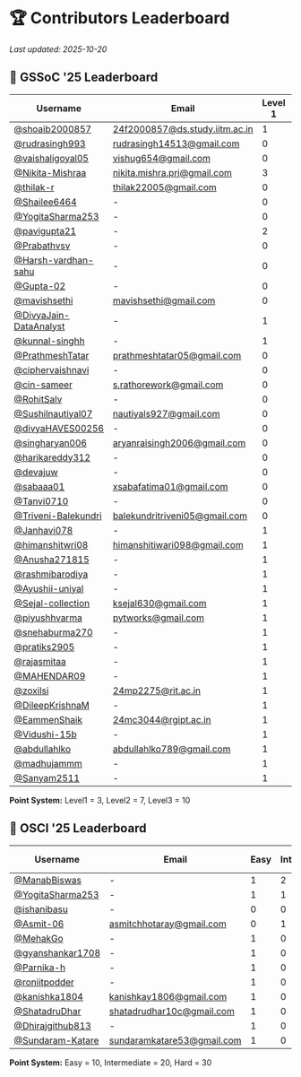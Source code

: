# 🏆 Contributors Leaderboard

*Last updated: 2025-10-20*

## 🌸 GSSoC '25 Leaderboard

| Username | Email | Level 1 | Level 2 | Level 3 | PRs Merged | Total Points |
|----------|-------|---------|---------|---------|------------|--------------|
| [@shoaib2000857](https://github.com/shoaib2000857) | 24f2000857@ds.study.iitm.ac.in | 1 | 3 | 4 | 8 | 64 |
| [@rudrasingh993](https://github.com/rudrasingh993) | rudrasingh14513@gmail.com | 0 | 4 | 2 | 6 | 48 |
| [@vaishaligoyal05](https://github.com/vaishaligoyal05) | vishug654@gmail.com | 0 | 1 | 4 | 5 | 47 |
| [@Nikita-Mishraa](https://github.com/Nikita-Mishraa) | nikita.mishra.pri@gmail.com | 3 | 3 | 0 | 6 | 30 |
| [@thilak-r](https://github.com/thilak-r) | thilak22005@gmail.com | 0 | 0 | 3 | 3 | 30 |
| [@Shailee6464](https://github.com/Shailee6464) | - | 0 | 4 | 0 | 4 | 28 |
| [@YogitaSharma253](https://github.com/YogitaSharma253) | - | 0 | 1 | 2 | 3 | 27 |
| [@pavigupta21](https://github.com/pavigupta21) | - | 2 | 1 | 1 | 4 | 23 |
| [@Prabathvsv](https://github.com/Prabathvsv) | - | 0 | 2 | 0 | 2 | 14 |
| [@Harsh-vardhan-sahu](https://github.com/Harsh-vardhan-sahu) | - | 0 | 0 | 1 | 1 | 10 |
| [@Gupta-02](https://github.com/Gupta-02) | - | 0 | 0 | 1 | 1 | 10 |
| [@mavishsethi](https://github.com/mavishsethi) | mavishsethi@gmail.com | 0 | 0 | 1 | 1 | 10 |
| [@DivyaJain-DataAnalyst](https://github.com/DivyaJain-DataAnalyst) | - | 1 | 1 | 0 | 2 | 10 |
| [@kunnal-singhh](https://github.com/kunnal-singhh) | - | 1 | 1 | 0 | 2 | 10 |
| [@PrathmeshTatar](https://github.com/PrathmeshTatar) | prathmeshtatar05@gmail.com | 0 | 0 | 1 | 1 | 10 |
| [@ciphervaishnavi](https://github.com/ciphervaishnavi) | - | 0 | 1 | 0 | 1 | 7 |
| [@cin-sameer](https://github.com/cin-sameer) | s.rathorework@gmail.com | 0 | 1 | 0 | 1 | 7 |
| [@RohitSalv](https://github.com/RohitSalv) | - | 0 | 1 | 0 | 1 | 7 |
| [@Sushilnautiyal07](https://github.com/Sushilnautiyal07) | nautiyals927@gmail.com | 0 | 1 | 0 | 1 | 7 |
| [@divyaHAVES00256](https://github.com/divyaHAVES00256) | - | 0 | 1 | 0 | 1 | 7 |
| [@singharyan006](https://github.com/singharyan006) | aryanraisingh2006@gmail.com | 0 | 1 | 0 | 1 | 7 |
| [@harikareddy312](https://github.com/harikareddy312) | - | 0 | 1 | 0 | 1 | 7 |
| [@devajuw](https://github.com/devajuw) | - | 0 | 1 | 0 | 1 | 7 |
| [@sabaaa01](https://github.com/sabaaa01) | xsabafatima01@gmail.com | 0 | 1 | 0 | 1 | 7 |
| [@Tanvi0710](https://github.com/Tanvi0710) | - | 0 | 1 | 0 | 1 | 7 |
| [@Triveni-Balekundri](https://github.com/Triveni-Balekundri) | balekundritriveni05@gmail.com | 0 | 1 | 0 | 1 | 7 |
| [@Janhavi078](https://github.com/Janhavi078) | - | 1 | 0 | 0 | 1 | 3 |
| [@himanshitwri08](https://github.com/himanshitwri08) | himanshitiwari098@gmail.com | 1 | 0 | 0 | 1 | 3 |
| [@Anusha271815](https://github.com/Anusha271815) | - | 1 | 0 | 0 | 1 | 3 |
| [@rashmibarodiya](https://github.com/rashmibarodiya) | - | 1 | 0 | 0 | 1 | 3 |
| [@Ayushii-uniyal](https://github.com/Ayushii-uniyal) | - | 1 | 0 | 0 | 1 | 3 |
| [@Sejal-collection](https://github.com/Sejal-collection) | ksejal630@gmail.com | 1 | 0 | 0 | 1 | 3 |
| [@piyushhvarma](https://github.com/piyushhvarma) | pytworks@gmail.com | 1 | 0 | 0 | 1 | 3 |
| [@snehaburma270](https://github.com/snehaburma270) | - | 1 | 0 | 0 | 1 | 3 |
| [@pratiks2905](https://github.com/pratiks2905) | - | 1 | 0 | 0 | 1 | 3 |
| [@rajasmitaa](https://github.com/rajasmitaa) | - | 1 | 0 | 0 | 1 | 3 |
| [@MAHENDAR09](https://github.com/MAHENDAR09) | - | 1 | 0 | 0 | 1 | 3 |
| [@zoxilsi](https://github.com/zoxilsi) | 24mp2275@rit.ac.in | 1 | 0 | 0 | 1 | 3 |
| [@DileepKrishnaM](https://github.com/DileepKrishnaM) | - | 1 | 0 | 0 | 1 | 3 |
| [@EammenShaik](https://github.com/EammenShaik) | 24mc3044@rgipt.ac.in | 1 | 0 | 0 | 1 | 3 |
| [@Vidushi-15b](https://github.com/Vidushi-15b) | - | 1 | 0 | 0 | 1 | 3 |
| [@abdullahlko](https://github.com/abdullahlko) | abdullahlko789@gmail.com | 1 | 0 | 0 | 1 | 3 |
| [@madhujammm](https://github.com/madhujammm) | - | 1 | 0 | 0 | 1 | 3 |
| [@Sanyam2511](https://github.com/Sanyam2511) | - | 1 | 0 | 0 | 1 | 3 |

**Point System:** Level1 = 3, Level2 = 7, Level3 = 10

## 🚀 OSCI '25 Leaderboard

| Username | Email | Easy | Intermediate | Hard | PRs Merged | Total Points |
|----------|-------|------|--------------|------|------------|--------------|
| [@ManabBiswas](https://github.com/ManabBiswas) | - | 1 | 2 | 1 | 4 | 80 |
| [@YogitaSharma253](https://github.com/YogitaSharma253) | - | 1 | 1 | 0 | 2 | 30 |
| [@ishanibasu](https://github.com/ishanibasu) | - | 0 | 0 | 1 | 1 | 30 |
| [@Asmit-06](https://github.com/Asmit-06) | asmitchhotaray@gmail.com | 0 | 1 | 0 | 1 | 20 |
| [@MehakGo](https://github.com/MehakGo) | - | 1 | 0 | 0 | 1 | 10 |
| [@gyanshankar1708](https://github.com/gyanshankar1708) | - | 1 | 0 | 0 | 1 | 10 |
| [@Parnika-h](https://github.com/Parnika-h) | - | 1 | 0 | 0 | 1 | 10 |
| [@roniitpodder](https://github.com/roniitpodder) | - | 1 | 0 | 0 | 1 | 10 |
| [@kanishka1804](https://github.com/kanishka1804) | kanishkay1806@gmail.com | 1 | 0 | 0 | 1 | 10 |
| [@ShatadruDhar](https://github.com/ShatadruDhar) | shatadrudhar10c@gmail.com | 1 | 0 | 0 | 1 | 10 |
| [@Dhirajgithub813](https://github.com/Dhirajgithub813) | - | 1 | 0 | 0 | 1 | 10 |
| [@Sundaram-Katare](https://github.com/Sundaram-Katare) | sundaramkatare53@gmail.com | 1 | 0 | 0 | 1 | 10 |

**Point System:** Easy = 10, Intermediate = 20, Hard = 30
